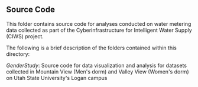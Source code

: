 ## Source Code
This folder contains source code for analyses conducted on water metering data collected as part of the Cyberinfrastructure for Intelligent Water Supply (CIWS) project.

The following is a brief description of the folders contained within this directory:

*GenderStudy*:  Source code for data visualization and analysis for datasets collected in Mountain View (Men's dorm) and Valley View (Women's dorm) on Utah State University's Logan campus